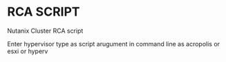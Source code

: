 # RCA SCRIPT
Nutanix Cluster RCA script

Enter hypervisor type as script arugument in command line as acropolis or esxi or hyperv
